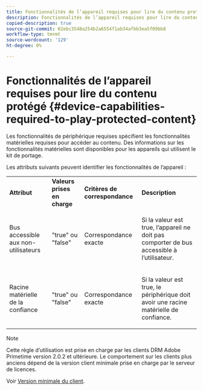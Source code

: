 ```yaml
---
title: Fonctionnalités de l’appareil requises pour lire du contenu protégé
description: Fonctionnalités de l’appareil requises pour lire du contenu protégé
copied-description: true
source-git-commit: 02ebc3548a254b2a6554f1ab34afbb3ea5f09bb8
workflow-type: tm+mt
source-wordcount: '129'
ht-degree: 0%

---
```


# Fonctionnalités de l’appareil requises pour lire du contenu protégé {#device-capabilities-required-to-play-protected-content}

Les fonctionnalités de périphérique requises spécifient les fonctionnalités matérielles requises pour accéder au contenu. Des informations sur les fonctionnalités matérielles sont disponibles pour les appareils qui utilisent le kit de portage.

Les attributs suivants peuvent identifier les fonctionnalités de l’appareil :

<table id="table_v3n_fks_n4"> 
 <tbody> 
  <tr> 
   <td><b>Attribut</b> </td> 
   <td><b>Valeurs prises en charge</b> </td> 
   <td><b>Critères de correspondance</b> </td> 
   <td><b>Description</b> </td> 
  </tr> 
  <tr> 
   <td colname="1" class="- topic/entry "> <p class="- topic/p ">Bus accessible aux non-utilisateurs </p> </td> 
   <td colname="2" class="- topic/entry "> <p class="- topic/p ">"true" ou "false" </p> </td> 
   <td colname="3" class="- topic/entry "> <p class="- topic/p ">Correspondance exacte </p> </td> 
   <td colname="4" class="- topic/entry "> <p class="- topic/p ">Si la valeur est true, l’appareil ne doit pas comporter de bus accessible à l’utilisateur. </p> </td> 
  </tr> 
  <tr> 
   <td colname="1" class="- topic/entry "> <p class="- topic/p ">Racine matérielle de la confiance </p> </td> 
   <td colname="2" class="- topic/entry "> <p class="- topic/p ">"true" ou "false" </p> </td> 
   <td colname="3" class="- topic/entry "> <p class="- topic/p ">Correspondance exacte </p> </td> 
   <td colname="4" class="- topic/entry "> <p class="- topic/p ">Si la valeur est true, le périphérique doit avoir une racine matérielle de confiance. </p> </td> 
  </tr> 
 </tbody> 
</table>

>[!NOTE]
>
>Cette règle d’utilisation est prise en charge par les clients DRM Adobe Primetime version 2.0.2 et ultérieure. Le comportement sur les clients plus anciens dépend de la version client minimale prise en charge par le serveur de licences.
>
>Voir [Version minimale du client](../../../../protecting-content/setting-up-the-sdk/setup-dev-env.md).
